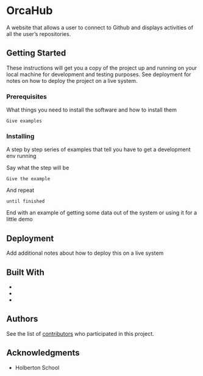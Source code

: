 # OrcaHub

A website that allows a user to connect to Github and displays activities of all the user’s repositories.

## Getting Started

These instructions will get you a copy of the project up and running on your local machine for development and testing purposes. See deployment for notes on how to deploy the project on a live system.

### Prerequisites

What things you need to install the software and how to install them

```
Give examples
```

### Installing

A step by step series of examples that tell you have to get a development env running

Say what the step will be

```
Give the example
```

And repeat

```
until finished
```

End with an example of getting some data out of the system or using it for a little demo

## Deployment

Add additional notes about how to deploy this on a live system

## Built With

* 
* 
* 

## Authors

See the list of [contributors](https://github.com/orcahubteam/orcahub/contributors) who participated in this project.

## Acknowledgments

* Holberton School
